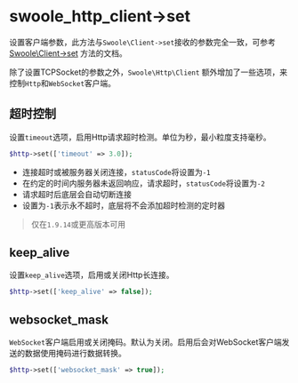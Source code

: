 # swoole_http_client->set

设置客户端参数，此方法与`Swoole\Client->set`接收的参数完全一致，可参考 [Swoole\Client->set](https://wiki.swoole.com/wiki/page/p-client_setting.html) 方法的文档。

除了设置TCPSocket的参数之外，`Swoole\Http\Client` 额外增加了一些选项，来控制`Http`和`WebSocket`客户端。

超时控制
----
设置`timeout`选项，启用Http请求超时检测。单位为秒，最小粒度支持毫秒。
```php
$http->set(['timeout' => 3.0]);
```

* 连接超时或被服务器关闭连接，`statusCode`将设置为`-1`
* 在约定的时间内服务器未返回响应，请求超时，`statusCode`将设置为`-2`
* 请求超时后底层会自动切断连接
* 设置为`-1`表示永不超时，底层将不会添加超时检测的定时器

> 仅在`1.9.14`或更高版本可用

keep_alive
----
设置`keep_alive`选项，启用或关闭Http长连接。
```php
$http->set(['keep_alive' => false]);
```

websocket_mask
----
`WebSocket`客户端启用或关闭掩码。默认为关闭。启用后会对WebSocket客户端发送的数据使用掩码进行数据转换。
```php
$http->set(['websocket_mask' => true]);
```

